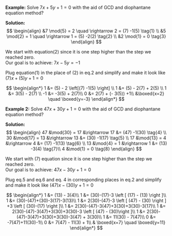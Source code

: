 **Example:**
Solve $7x+5y+1=0$ with the aid of GCD and diophantane equation method?

**Solution:**
$$
\begin{align}
   &7 \mod{5} = 2 \quad \rightarrow 2 = (7) -1(5) \tag{1} \\
   &5 \mod{2} = 1 \quad \rightarrow 1 = (5) -2(2) \tag{2} \\
   &2 \mod{1} = 0 \tag{3}
   \end{align}
$$

We start with equation(2) since it is one step higher than the step we reached zero.  
Our goal is to achieve: $7x-5y=-1$

Plug equation(1) in the place of (2) in eq.2 and simplify and make it look like $(7)x+(5)y+1=0$

$$
\begin{align*}
	1 &= (5) - 2 \left[(7) -1(5) \right] \\
	1 &= (5) - 2(7) + 2(5) \\
	1 &= 3(5) - 2(7) \\ 
	-1 &= -3(5) + 2(7)\\
	 0 &= 2(7) + (- 3(5)) +1\\
	 &\boxed{x=2} \quad \boxed{y=-3}
\end{align*}
$$


**Example 2:**
Solve $47x+30y+1=0$ with the aid of GCD and diophantane equation method?

**Solution:**
$$
\begin{align}
   47 &\mod{30} = 17 &\rightarrow 17 &= (47) -1(30) \tag{4} \\
   30 &\mod{17} = 13 &\rightarrow 13 &= (30) -1(17) \tag{5} \\
   17 &\mod{13} = 4 &\rightarrow 4 &= (17) -1(13) \tag{6} \\
   13 &\mod{4} = 1 &\rightarrow 1 &= (13) -3(4)  \tag{7}\\
   4 &\mod{1} = 0 \tag{8}
\end{align}
$$

We start with (7) equation since it is one step higher than the step we reached zero.  
Our goal is to achieve: $47x-30y+1=0$

Plug eq.5 and eq.6 and eq. 4 in corresponding places in eq.2 and simplify and make it look like $(47)x-(30)y+1=0$

$$
\begin{align*}
	1 &= (13) - 3(4)\\
	1 &= (30)-(17)-3 \left [ (17) - (13) \right ]\\
	1 &= (30)-(47)+(30)-3(17)-3(13)\\
	1 &= 2(30)-(47)-3 \left [ (47) - (30) \right ] +3 \left [ (30)-(17) \right ]\\
	1 &= 2(30)-(47)-3(47)+3(30)+3(30)-3(17)\\
	1 &= 2(30)-(47)-3(47)+3(30)+3(30)-3 \left [ (47) - (30)\right ]\\
	1 &= 2(30)-(47)-3(47)+3(30)+3(30)-3(47) + 3(30)\\
	1 &= 11(30) - 7(47)\\
	0 &= -7(47)+11(30)-1\\
	0 &= 7(47) - 11(3) + 1\\
	& \boxed{x=7} \quad \boxed{y=11}
\end{align*}
$$